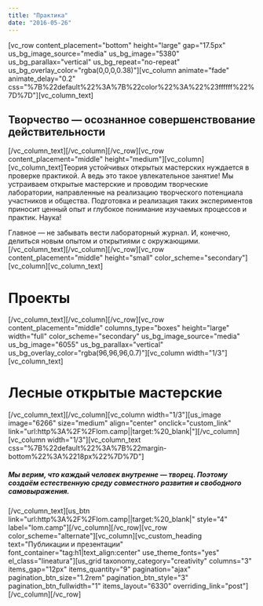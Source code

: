 ```yaml
---
title: "Практика"
date: "2016-05-26"
---
```


\[vc\_row content\_placement="bottom" height="large" gap="17.5px" us\_bg\_image\_source="media" us\_bg\_image="5380" us\_bg\_parallax="vertical" us\_bg\_repeat="no-repeat" us\_bg\_overlay\_color="rgba(0,0,0,0.38)"\]\[vc\_column animate="fade" animate\_delay="0.2" css="%7B%22default%22%3A%7B%22color%22%3A%22%23ffffff%22%7D%7D"\]\[vc\_column\_text\]

## Творчество — осознанное совершенствование действительности

\[/vc\_column\_text\]\[/vc\_column\]\[/vc\_row\]\[vc\_row content\_placement="middle" height="medium"\]\[vc\_column\]\[vc\_column\_text\]Теория устойчивых открытых мастерских нуждается в проверке практикой. А ведь это такое увлекательное занятие! Мы устраиваем открытые мастерские и проводим творческие лаборатории, направленные на реализацию творческого потенциала участников и общества. Подготовка и реализация таких экспериментов приносит ценный опыт и глубокое понимание изучаемых процессов и практик. Наука!

Главное — не забывать вести лабораторный журнал. И, конечно, делиться новым опытом и открытиями с окружающими.\[/vc\_column\_text\]\[/vc\_column\]\[/vc\_row\]\[vc\_row content\_placement="middle" height="small" color\_scheme="secondary"\]\[vc\_column\]\[vc\_column\_text\]

# Проекты

\[/vc\_column\_text\]\[/vc\_column\]\[/vc\_row\]\[vc\_row content\_placement="middle" columns\_type="boxes" height="large" width="full" color\_scheme="secondary" us\_bg\_image\_source="media" us\_bg\_image="6055" us\_bg\_parallax="vertical" us\_bg\_overlay\_color="rgba(96,96,96,0.7)"\]\[vc\_column width="1/3"\]\[vc\_column\_text\]

# Лесные открытые мастерские

\[/vc\_column\_text\]\[/vc\_column\]\[vc\_column width="1/3"\]\[us\_image image="6266" size="medium" align="center" onclick="custom\_link" link="url:http%3A%2F%2Flom.camp||target:%20\_blank|"\]\[/vc\_column\]\[vc\_column width="1/3"\]\[vc\_column\_text css="%7B%22default%22%3A%7B%22margin-bottom%22%3A%2218px%22%7D%7D"\]

##### Мы верим, что каждый человек внутренне — творец. Поэтому создаём естественную среду совместного развития и свободного самовыражения.

\[/vc\_column\_text\]\[us\_btn link="url:http%3A%2F%2Flom.camp||target:%20\_blank|" style="4" label="lom.camp"\]\[/vc\_column\]\[/vc\_row\]\[vc\_row color\_scheme="alternate"\]\[vc\_column\]\[vc\_custom\_heading text="Публикации и презентации" font\_container="tag:h1|text\_align:center" use\_theme\_fonts="yes" el\_class="lineatura"\]\[us\_grid taxonomy\_category="creativity" columns="3" items\_gap="12px" items\_quantity="9" pagination="ajax" pagination\_btn\_size="1.2rem" pagination\_btn\_style="3" pagination\_btn\_fullwidth="1" items\_layout="6330" overriding\_link="post"\]\[/vc\_column\]\[/vc\_row\]
